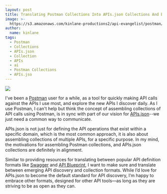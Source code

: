 ```yaml
---
layout: post
title: Translating Postman Collections Into APIs.json Collections And Back Again
image: >-
  https://s3.amazonaws.com/kinlane-productions2/api-evangelist/postman/postman-logo.png
author:
  name: kinlane
tags:
  - Postman
  - Collections
  - APIs.json
  - Collection
  - APIs
  - ai
  - Postman Collections
  - APIs.jso
---
```

[![](https://s3.amazonaws.com/kinlane-productions2/api-evangelist/postman/postman-logo.png)](http://www.getpostman.com/)

I've been a [Postman](http://www.getpostman.com/) user for a while, as a tool for quickly making API calls against the APIs I use most, and explore the new APIs I discover daily. As I use Postman, I can't help but think the concept of assembling collections of API calls using Postman, is in sync with part of our vision for [APIs.json](http://apisjson.org)\--we just need a common way to communicate.

APIs.json is not just for defining the API operations that exist within a specific domain, which is the most common approach, it is also about assembling collections of multiple APIs, for a specific purpose. In my mind, the motivations for assembling Postman collections, and APIs.json collections are definitely in alignment.

Similar to providing resources for translating between popular API definition formats like [Swagger](http://swagger.io) and [API Blueprint](https://apiblueprint.org/), I want to make sure and translate between emerging API discovery and collection formats. While I’d love for APIs.json to become the default standard for API discovery, I’m happy to embrace other formats, designed for other API tools—as long as they are striving to be as open as they can.